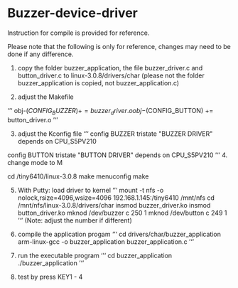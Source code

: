 # Buzzer-device-driver

Instruction for compile is provided for reference.

Please note that the following is only for reference, 
changes may need to be done if any difference.


1. copy the folder buzzer_application, the file buzzer_driver.c and button_driver.c to linux-3.0.8/drivers/char
(please not the folder buzzer_application is copied, not buzzer_application.c)

2. adjust the Makefile

‘’‘
obj-$(CONFIG_BUZZER) += buzzer_driver.o
obj-$(CONFIG_BUTTON) += button_driver.o
’‘’

3. adjust the Kconfig file
‘’‘
config BUZZER
	tristate "BUZZER DRIVER"
	depends on CPU_S5PV210

config BUTTON
	tristate "BUTTON DRIVER"
	depends on CPU_S5PV210
’‘’
4. change mode to M

cd /tiny6410/linux-3.0.8
make menuconfig
make

5. With Putty: load driver to kernel
‘’‘
mount -t nfs  -o  nolock,rsize=4096,wsize=4096 192.168.1.145:/tiny6410  /mnt/nfs
cd /mnt/nfs/linux-3.0.8/drivers/char
insmod buzzer_driver.ko
insmod button_driver.ko
mknod /dev/buzzer c 250 1
mknod /dev/button c 249 1
’‘’
(Note: adjust the number if different)

6. compile the application progam
‘’‘
cd drivers/char/buzzer_application
arm-linux-gcc -o buzzer_application buzzer_application.c
’‘’
7. run the executable program
‘’‘
cd buzzer_application
./buzzer_application
’‘’
8. test by press KEY1 - 4
